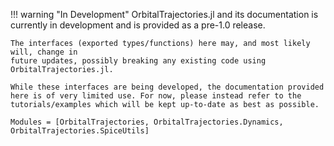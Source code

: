 !!! warning "In Development"
    OrbitalTrajectories.jl and its documentation is currently in development
    and is provided as a pre-1.0 release.

    The interfaces (exported types/functions) here may, and most likely will, change in
    future updates, possibly breaking any existing code using OrbitalTrajectories.jl.
    
    While these interfaces are being developed, the documentation provided
    here is of very limited use. For now, please instead refer to the
    tutorials/examples which will be kept up-to-date as best as possible.

```@autodocs
Modules = [OrbitalTrajectories, OrbitalTrajectories.Dynamics, OrbitalTrajectories.SpiceUtils]
```